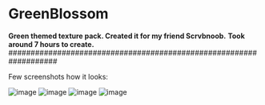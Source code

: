 # GreenBlossom
<b>Green themed texture pack. Created it for my friend Scrvbnoob.</b>
<b>Took around 7 hours to create.</b>
###################################################################

Few screenshots how it looks:


![image](https://user-images.githubusercontent.com/85902537/164997250-f5b42731-48c0-4d12-9069-4c1dc7fb72fc.png)
![image](https://user-images.githubusercontent.com/85902537/164997291-e3266957-87b2-4e0a-913c-36c97c2df16c.png)
![image](https://user-images.githubusercontent.com/85902537/164997311-c1cfff36-a53e-487d-82c7-a419d8fa0a65.png)
![image](https://user-images.githubusercontent.com/85902537/164997341-b0f5216f-14bd-4bd0-8a14-0586cdfc1462.png)
